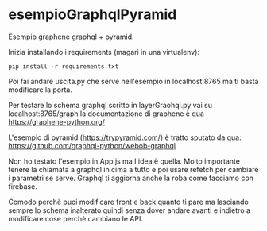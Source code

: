 # esempioGraphqlPyramid
Esempio graphene graphql + pyramid.

Inizia installando i requirements (magari in una virtualenv):
```
pip install -r requirements.txt
```

Poi fai andare uscita.py che serve nell'esempio in localhost:8765 ma ti basta modificare la porta.

Per testare lo schema graphql scritto in layerGraohql.py vai su localhost:8765/graph la documentazione di graphene è qua https://graphene-python.org/

L'esempio di pyramid (https://trypyramid.com/) è tratto sputato da qua: https://github.com/graphql-python/webob-graphql

Non ho testato l'esempio in App.js ma l'idea è quella. Molto importante tenere la chiamata a graphql in cima a tutto e poi usare refetch per cambiare i parametri se serve. Graphql ti aggiorna anche la roba come facciamo con firebase.

Comodo perchè puoi modificare front e back quanto ti pare ma lasciando sempre lo schema inalterato quindi senza dover andare avanti e indietro a modificare cose perchè cambiano le API.
